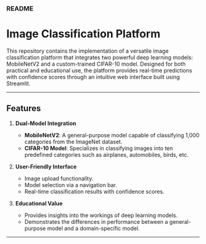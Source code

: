 ### README  

# Image Classification Platform  

This repository contains the implementation of a versatile image classification platform that integrates two powerful deep learning models: MobileNetV2 and a custom-trained CIFAR-10 model. Designed for both practical and educational use, the platform provides real-time predictions with confidence scores through an intuitive web interface built using Streamlit.  

---

## Features  

1. **Dual-Model Integration**  
   - **MobileNetV2**: A general-purpose model capable of classifying 1,000 categories from the ImageNet dataset.  
   - **CIFAR-10 Model**: Specializes in classifying images into ten predefined categories such as airplanes, automobiles, birds, etc.  

2. **User-Friendly Interface**  
   - Image upload functionality.  
   - Model selection via a navigation bar.  
   - Real-time classification results with confidence scores.  

3. **Educational Value**  
   - Provides insights into the workings of deep learning models.  
   - Demonstrates the differences in performance between a general-purpose model and a domain-specific model.  

---
